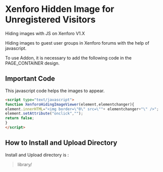 # Xenforo Hidden Image for Unregistered Visitors
Hiding images with JS on Xenforo V1.X  
  
Hiding images to guest user groups in Xenforo forums with the help of javascript.  
  
To use Addon, it is necessary to add the following code in the PAGE_CONTAINER design.  
  
## Important Code

This javascript code helps the images to appear.

```html
<script type="text/javascript">
function XenforoHidingImageViewer(element,elementchanger){
element.innerHTML="<img border=\"0\" src=\""+ elementchanger+"\" />";  
element.setAttribute("onclick","");
return false;
}
</script>
```

## How to Install and Upload Directory
Install and Upload directory is : 
> library/

